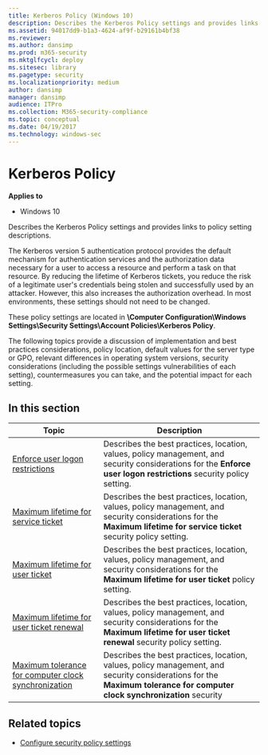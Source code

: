 ```yaml
---
title: Kerberos Policy (Windows 10)
description: Describes the Kerberos Policy settings and provides links to policy setting descriptions.
ms.assetid: 94017dd9-b1a3-4624-af9f-b29161b4bf38
ms.reviewer: 
ms.author: dansimp
ms.prod: m365-security
ms.mktglfcycl: deploy
ms.sitesec: library
ms.pagetype: security
ms.localizationpriority: medium
author: dansimp
manager: dansimp
audience: ITPro
ms.collection: M365-security-compliance
ms.topic: conceptual
ms.date: 04/19/2017
ms.technology: windows-sec
---
```


# Kerberos Policy

**Applies to**
-   Windows 10

Describes the Kerberos Policy settings and provides links to policy setting descriptions.

The Kerberos version 5 authentication protocol provides the default mechanism for authentication services and the authorization data necessary for a user to access a resource and perform a task on that resource. By reducing the lifetime of Kerberos tickets, you reduce the risk of a legitimate user's credentials being stolen and successfully used by an attacker. However, this also increases the authorization overhead. In most environments, these settings should not need to be changed.

These policy settings are located in **\\Computer Configuration\\Windows Settings\\Security Settings\\Account Policies\\Kerberos Policy**.

The following topics provide a discussion of implementation and best practices considerations, policy location, default values for the server type or GPO, relevant differences in operating system versions, security considerations (including the possible settings vulnerabilities of each setting), 
countermeasures you can take, and the potential impact for each setting.

## In this section

|                                                      Topic                                                      |                                                                                 Description                                                                                  |
|-----------------------------------------------------------------------------------------------------------------|------------------------------------------------------------------------------------------------------------------------------------------------------------------------------|
|                      [Enforce user logon restrictions](enforce-user-logon-restrictions.md)                      |     Describes the best practices, location, values, policy management, and security considerations for the **Enforce user logon restrictions** security policy setting.      |
|                  [Maximum lifetime for service ticket](maximum-lifetime-for-service-ticket.md)                  |   Describes the best practices, location, values, policy management, and security considerations for the **Maximum lifetime for service ticket** security policy setting.    |
|                     [Maximum lifetime for user ticket](maximum-lifetime-for-user-ticket.md)                     |         Describes the best practices, location, values, policy management, and security considerations for the **Maximum lifetime for user ticket** policy setting.          |
|             [Maximum lifetime for user ticket renewal](maximum-lifetime-for-user-ticket-renewal.md)             | Describes the best practices, location, values, policy management, and security considerations for the **Maximum lifetime for user ticket renewal** security policy setting. |
| [Maximum tolerance for computer clock synchronization](maximum-tolerance-for-computer-clock-synchronization.md) |   Describes the best practices, location, values, policy management, and security considerations for the **Maximum tolerance for computer clock synchronization** security   |
 
## Related topics

- [Configure security policy settings](how-to-configure-security-policy-settings.md)
